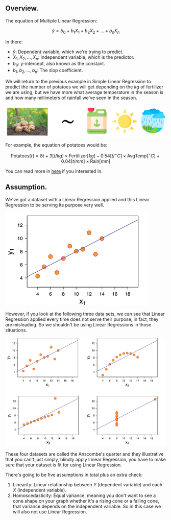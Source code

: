 ## **Overview.**

The equation of Multiple Linear Regression:

$$\hat{y} = b_0 + b_1X_1 + b_2X_2 + \ldots + b_nX_n$$

In there:

+ $\hat{y}:$ Dependent variable, which we're trying to predict.
+ $X_1, X_2, \ldots, X_n:$ Independent variable, which is the predictor.
+ $b_0:$ $\text{y-intercept}$, also known as the constant.
+ $b_1, b_2, \ldots, b_n:$ The slop coefficient.

We will return to the previous example in Simple Linear Regression to predict the number of potatoes we will get depending on the $kg$ of fertilizer we are using, but we have more what average temperature in the season is and how many millimeters of rainfall we've seen in the season.

![alt text](image.png)

For example, the equation of potatoes would be:

$$\text{Potatoes}[t] = 8t + 3[t/kg]\times\text{Fertilizer}[kg] - 0.54[t/^\circ C]\times\text{AvgTemp}[^\circ C] + 0.04[t/mm]\times\text{Rain}[mm]$$

You can read more in [here](https://www.mdpi.com/2073-4395/11/5/885) if you interested in.

## **Assumption.**

We've got a dataset with a Linear Regression applied and this Linear Regression to be serving its purpose very well.

![alt text](image-1.png)

However, if you look at the following three data sets, we can see that Linear Regression applied every time does not serve their purpose, in fact, they are misleading. So we shouldn't be using Linear Regressions in those situations.

![alt text](image-2.png)

These four datasets are called the Anscombe's quarter and they illustrative that you can't just simply, blindly apply Linear Regression, you have to make sure that your dataset is fit for using Linear Regression.

There's going to be five assumptions in total plus an extra check:

1. Linearity: Linear relationship between $Y$ (dependent variable) and each $X$ (independent variable).
2. Homoscedasticity: Equal variance, meaning you don't want to see a cone shape on your graph whether it's a rising cone or a falling cone, that variance depends on the independent variable. So in this case we will also not use Linear Regression.

